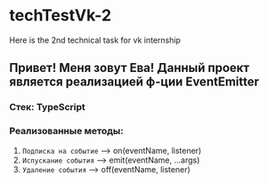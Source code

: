 # techTestVk-2
Here is the 2nd technical task for vk internship

## Привет! Меня зовут Ева! Данный проект является реализацией ф-ции EventEmitter
### Cтек: TypeScript
### Реализованные методы:
1. `Подписка на событие` -->  on(eventName, listener)
2. `Испускание события` --> emit(eventName, ...args)
3. `Удаление события` --> off(eventName, listener) 
